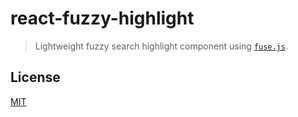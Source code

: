 # react-fuzzy-highlight

> Lightweight fuzzy search highlight component using [`fuse.js`](https://github.com/krisk/Fuse).

## License

[MIT](LICENSE)
